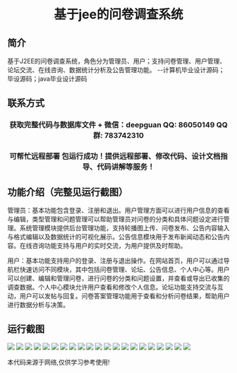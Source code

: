 <p><h1 align="center">基于jee的问卷调查系统</h1></p>

## 简介
基于J2EE的问卷调查系统，角色分为管理员、用户；支持问卷管理、用户管理、论坛交流、在线咨询、数据统计分析及公告管理功能。    --计算机毕业设计源码；毕设源码；java毕业设计源码


## 联系方式
<p><h3 align="center">获取完整代码与数据库文件 + 微信：deepguan QQ: 86050149 QQ群: 783742310</h3></p>
<p><h3 align="center">可帮忙远程部署 包运行成功！提供远程部署、修改代码、设计文档指导、代码讲解等服务！</h3></p>

## 功能介绍（完整见运行截图）
管理员：基本功能包含登录、注册和退出。用户管理方面可以进行用户信息的查看与编辑，类型管理和问题管理可以帮助管理员对问卷的分类和具体问题设定进行管理。系统管理模块提供后台管理功能，支持轮播图上传、问卷发布、公告内容输入与格式编辑以及数据统计的可视化展示。公告信息模块用于发布新闻动态和公告内容。在线咨询功能支持与用户的实时交流，为用户提供及时帮助。

用户：基本功能支持用户的登录、注册与退出操作。在网站首页，用户可以通过导航栏快速访问不同模块，其中包括问卷管理、论坛、公告信息、个人中心等。用户可以创建、编辑和管理问卷，进行问卷的分类和问题设置，并查看或导出已收集的调查数据。个人中心模块允许用户查看和修改个人信息。论坛功能支持交流与互动，用户可以发帖与回复。问卷答案管理功能用于查看和分析问卷结果，帮助用户进行数据分析与决策。


## 运行截图
![](img/001.jpg)
![](img/002.jpg)
![](img/003.jpg)
![](img/004.jpg)
![](img/005.jpg)
![](img/006.jpg)
![](img/007.jpg)
![](img/008.jpg)
![](img/009.jpg)
![](img/010.jpg)
![](img/011.jpg)
![](img/012.jpg)
![](img/013.jpg)
![](img/014.jpg)
![](img/015.jpg)
![](img/016.jpg)
![](img/017.jpg)
![](img/018.jpg)
![](img/019.jpg)
![](img/020.jpg)
![](img/021.jpg)

<p>本代码来源于网络,仅供学习参考使用!</p>
